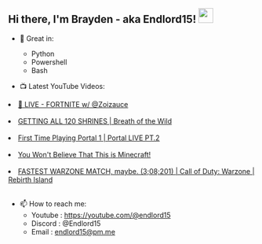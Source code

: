 ## Hi there, I'm Brayden - aka Endlord15! <img src='https://github.com/Endlord15/endlord15/blob/main/wave.gif?raw=true](https://github.com/Endlord15/endlord15/blob/38bca1b569f19b03a6cf246c35db5f7e2f331cc5/wave.gif' width=30>

- 🦾 Great in:
  - Python
  - Powershell
  - Bash

- 📺 Latest YouTube Videos:
<!-- YOUTUBE:START --></a>
<li><a href="https://www.youtube.com/watch?v=dj6IcxTSEjo">🔴 LIVE - FORTNITE w/ @Zoizauce</a></li><br/>
</a>
<li><a href="https://www.youtube.com/watch?v=15BQtpMhUMs">GETTING ALL 120 SHRINES | Breath of the Wild</a></li><br/>
</a>
<li><a href="https://www.youtube.com/watch?v=C8mbazN4nE8">First Time Playing Portal 1 |  Portal LIVE PT.2</a></li><br/>
</a>
<li><a href="https://www.youtube.com/watch?v=k0WACaSr1MA">You Won&#39;t Believe That This is Minecraft!</a></li><br/>
</a>
<li><a href="https://www.youtube.com/watch?v=oK2JpQ2K20w">FASTEST WARZONE MATCH, maybe. &lpar;3;08;201&rpar; | Call of Duty: Warzone | Rebirth Island</a></li><br/>
<!-- YOUTUBE:END -->

- 📫 How to reach me:
  - Youtube : <https://youtube.com/@endlord15>
  - Discord : @Endlord15
  - Email : endlord15@pm.me
